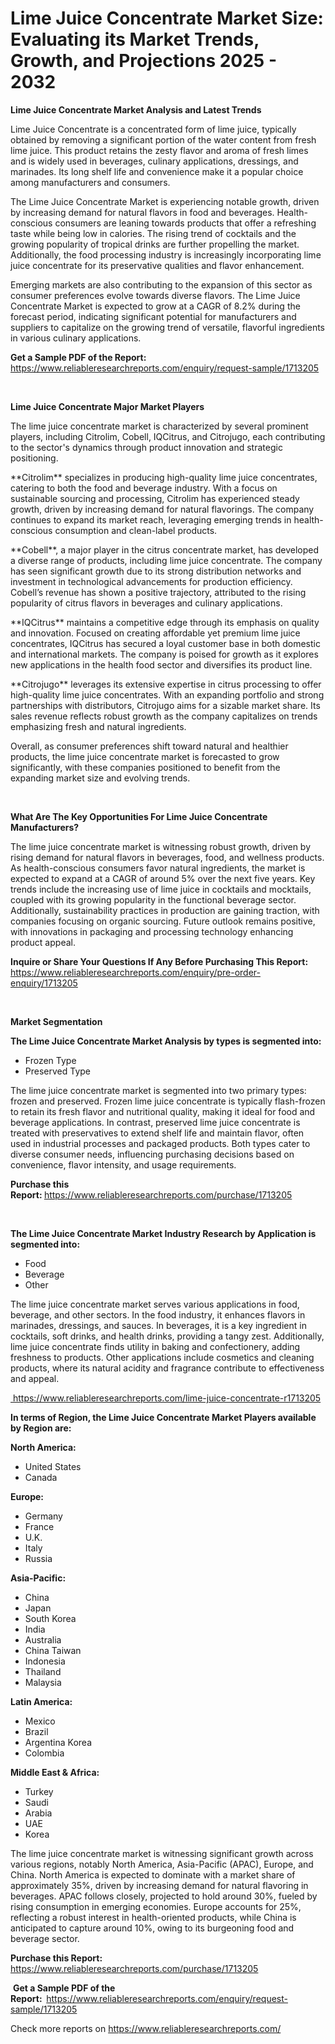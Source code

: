 <p><h1>Lime Juice Concentrate Market Size: Evaluating its Market Trends, Growth, and Projections 2025 - 2032</h1></p><p><strong>Lime Juice Concentrate Market Analysis and Latest Trends</strong></p>
<p><p>Lime Juice Concentrate is a concentrated form of lime juice, typically obtained by removing a significant portion of the water content from fresh lime juice. This product retains the zesty flavor and aroma of fresh limes and is widely used in beverages, culinary applications, dressings, and marinades. Its long shelf life and convenience make it a popular choice among manufacturers and consumers.</p><p>The Lime Juice Concentrate Market is experiencing notable growth, driven by increasing demand for natural flavors in food and beverages. Health-conscious consumers are leaning towards products that offer a refreshing taste while being low in calories. The rising trend of cocktails and the growing popularity of tropical drinks are further propelling the market. Additionally, the food processing industry is increasingly incorporating lime juice concentrate for its preservative qualities and flavor enhancement.</p><p>Emerging markets are also contributing to the expansion of this sector as consumer preferences evolve towards diverse flavors. The Lime Juice Concentrate Market is expected to grow at a CAGR of 8.2% during the forecast period, indicating significant potential for manufacturers and suppliers to capitalize on the growing trend of versatile, flavorful ingredients in various culinary applications.</p></p>
<p><strong>Get a Sample PDF of the Report:&nbsp;</strong> <a href="https://www.reliableresearchreports.com/enquiry/request-sample/1713205?utm_campaign=3359&utm_medium=2&utm_source=Github&utm_content=ia&utm_term=01042025&utm_id=lime-juice-concentrate">https://www.reliableresearchreports.com/enquiry/request-sample/1713205</a></p>
<p>&nbsp;</p>
<p><strong>Lime Juice Concentrate Major Market Players</strong></p>
<p><p>The lime juice concentrate market is characterized by several prominent players, including Citrolim, Cobell, IQCitrus, and Citrojugo, each contributing to the sector's dynamics through product innovation and strategic positioning.</p><p>**Citrolim** specializes in producing high-quality lime juice concentrates, catering to both the food and beverage industry. With a focus on sustainable sourcing and processing, Citrolim has experienced steady growth, driven by increasing demand for natural flavorings. The company continues to expand its market reach, leveraging emerging trends in health-conscious consumption and clean-label products.</p><p>**Cobell**, a major player in the citrus concentrate market, has developed a diverse range of products, including lime juice concentrate. The company has seen significant growth due to its strong distribution networks and investment in technological advancements for production efficiency. Cobell’s revenue has shown a positive trajectory, attributed to the rising popularity of citrus flavors in beverages and culinary applications.</p><p>**IQCitrus** maintains a competitive edge through its emphasis on quality and innovation. Focused on creating affordable yet premium lime juice concentrates, IQCitrus has secured a loyal customer base in both domestic and international markets. The company is poised for growth as it explores new applications in the health food sector and diversifies its product line.</p><p>**Citrojugo** leverages its extensive expertise in citrus processing to offer high-quality lime juice concentrates. With an expanding portfolio and strong partnerships with distributors, Citrojugo aims for a sizable market share. Its sales revenue reflects robust growth as the company capitalizes on trends emphasizing fresh and natural ingredients.</p><p>Overall, as consumer preferences shift toward natural and healthier products, the lime juice concentrate market is forecasted to grow significantly, with these companies positioned to benefit from the expanding market size and evolving trends.</p></p>
<p>&nbsp;</p>
<p><strong>What Are The Key Opportunities For Lime Juice Concentrate Manufacturers?</strong></p>
<p><p>The lime juice concentrate market is witnessing robust growth, driven by rising demand for natural flavors in beverages, food, and wellness products. As health-conscious consumers favor natural ingredients, the market is expected to expand at a CAGR of around 5% over the next five years. Key trends include the increasing use of lime juice in cocktails and mocktails, coupled with its growing popularity in the functional beverage sector. Additionally, sustainability practices in production are gaining traction, with companies focusing on organic sourcing. Future outlook remains positive, with innovations in packaging and processing technology enhancing product appeal.</p></p>
<p><strong>Inquire or Share Your Questions If Any Before Purchasing This Report:</strong> <a href="https://www.reliableresearchreports.com/enquiry/pre-order-enquiry/1713205?utm_campaign=3359&utm_medium=2&utm_source=Github&utm_content=ia&utm_term=01042025&utm_id=lime-juice-concentrate">https://www.reliableresearchreports.com/enquiry/pre-order-enquiry/1713205</a></p>
<p>&nbsp;</p>
<p><strong>Market Segmentation</strong></p>
<p><strong>The Lime Juice Concentrate Market Analysis by types is segmented into:</strong></p>
<p><ul><li>Frozen Type</li><li>Preserved Type</li></ul></p>
<p><p>The lime juice concentrate market is segmented into two primary types: frozen and preserved. Frozen lime juice concentrate is typically flash-frozen to retain its fresh flavor and nutritional quality, making it ideal for food and beverage applications. In contrast, preserved lime juice concentrate is treated with preservatives to extend shelf life and maintain flavor, often used in industrial processes and packaged products. Both types cater to diverse consumer needs, influencing purchasing decisions based on convenience, flavor intensity, and usage requirements.</p></p>
<p><strong>Purchase this Report:&nbsp;</strong><a href="https://www.reliableresearchreports.com/purchase/1713205?utm_campaign=3359&utm_medium=2&utm_source=Github&utm_content=ia&utm_term=01042025&utm_id=lime-juice-concentrate">https://www.reliableresearchreports.com/purchase/1713205</a></p>
<p>&nbsp;</p>
<p><strong>The Lime Juice Concentrate Market Industry Research by Application is segmented into:</strong></p>
<p><ul><li>Food</li><li>Beverage</li><li>Other</li></ul></p>
<p><p>The lime juice concentrate market serves various applications in food, beverage, and other sectors. In the food industry, it enhances flavors in marinades, dressings, and sauces. In beverages, it is a key ingredient in cocktails, soft drinks, and health drinks, providing a tangy zest. Additionally, lime juice concentrate finds utility in baking and confectionery, adding freshness to products. Other applications include cosmetics and cleaning products, where its natural acidity and fragrance contribute to effectiveness and appeal.</p></p>
<p><a href="https://www.reliableresearchreports.com/lime-juice-concentrate-r1713205?utm_campaign=3359&utm_medium=2&utm_source=Github&utm_content=ia&utm_term=01042025&utm_id=lime-juice-concentrate">&nbsp;https://www.reliableresearchreports.com/lime-juice-concentrate-r1713205</a></p>
<p><strong>In terms of Region, the Lime Juice Concentrate Market Players available by Region are:</strong></p>
<p>
    <p> <strong> North America: </strong>
        <ul>
            <li>United States</li>
            <li>Canada</li>
        </ul>
        </p> 
    <p> <strong> Europe: </strong>
        <ul>
            <li>Germany</li>
            <li>France</li>
            <li>U.K.</li>
            <li>Italy</li>
            <li>Russia</li>
        </ul>
        </p> 
    <p> <strong> Asia-Pacific: </strong>
        <ul>
            <li>China</li>
            <li>Japan</li>
            <li>South Korea</li>
            <li>India</li>
            <li>Australia</li>
            <li>China Taiwan</li>
            <li>Indonesia</li>
            <li>Thailand</li>
            <li>Malaysia</li>
        </ul>
        </p> 
    <p> <strong> Latin America: </strong>
        <ul>
            <li>Mexico</li>
            <li>Brazil</li>
            <li>Argentina Korea</li>
            <li>Colombia</li>
        </ul>
        </p> 
    <p> <strong> Middle East & Africa: </strong>
        <ul>
            <li>Turkey</li>
            <li>Saudi</li>
            <li>Arabia</li>
            <li>UAE</li>
            <li>Korea</li>
        </ul>
    </p>
    </p>
<p><p>The lime juice concentrate market is witnessing significant growth across various regions, notably North America, Asia-Pacific (APAC), Europe, and China. North America is expected to dominate with a market share of approximately 35%, driven by increasing demand for natural flavoring in beverages. APAC follows closely, projected to hold around 30%, fueled by rising consumption in emerging economies. Europe accounts for 25%, reflecting a robust interest in health-oriented products, while China is anticipated to capture around 10%, owing to its burgeoning food and beverage sector.</p></p>
<p><strong>Purchase this Report: </strong><a href="https://www.reliableresearchreports.com/purchase/1713205?utm_campaign=3359&utm_medium=2&utm_source=Github&utm_content=ia&utm_term=01042025&utm_id=lime-juice-concentrate">https://www.reliableresearchreports.com/purchase/1713205</a></p>
<p>&nbsp;<strong>Get a Sample PDF of the Report:&nbsp;&nbsp;</strong><a href="https://www.reliableresearchreports.com/enquiry/request-sample/1713205?utm_campaign=3359&utm_medium=2&utm_source=Github&utm_content=ia&utm_term=01042025&utm_id=lime-juice-concentrate">https://www.reliableresearchreports.com/enquiry/request-sample/1713205</a></p>
<p><strong></strong></p>
<p>Check more reports on <a href="https://www.reliableresearchreports.com/?utm_campaign=3359&utm_medium=2&utm_source=Github&utm_content=ia&utm_term=01042025&utm_id=lime-juice-concentrate">https://www.reliableresearchreports.com/</a></p>